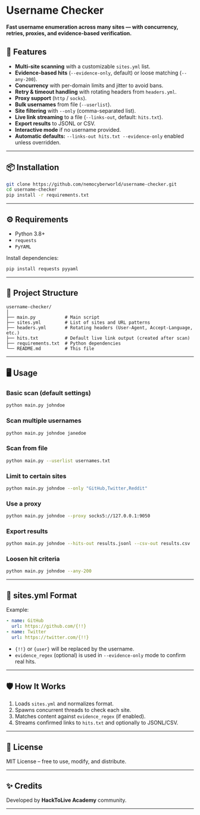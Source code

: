 
# Username Checker

**Fast username enumeration across many sites — with concurrency, retries, proxies, and evidence-based verification.**

## 🚀 Features

* **Multi-site scanning** with a customizable `sites.yml` list.
* **Evidence-based hits** (`--evidence-only`, default) or loose matching (`--any-200`).
* **Concurrency** with per-domain limits and jitter to avoid bans.
* **Retry & timeout handling** with rotating headers from `headers.yml`.
* **Proxy support** (`http` / `socks`).
* **Bulk usernames** from file (`--userlist`).
* **Site filtering** with `--only` (comma-separated list).
* **Live link streaming** to a file (`--links-out`, default: `hits.txt`).
* **Export results** to JSONL or CSV.
* **Interactive mode** if no username provided.
* **Automatic defaults:** `--links-out hits.txt --evidence-only` enabled unless overridden.

---

## 📦 Installation

```bash
git clone https://github.com/nemocyberworld/username-checker.git
cd username-checker
pip install -r requirements.txt
```

---

## ⚙️ Requirements

* Python 3.8+
* `requests`
* `PyYAML`

Install dependencies:

```bash
pip install requests pyyaml
```

---

## 📂 Project Structure

```
username-checker/
│
├── main.py           # Main script
├── sites.yml         # List of sites and URL patterns
├── headers.yml       # Rotating headers (User-Agent, Accept-Language, etc.)
├── hits.txt          # Default live link output (created after scan)
├── requirements.txt  # Python dependencies
└── README.md         # This file
```

---

## 🖥️ Usage

### **Basic scan (default settings)**

```bash
python main.py johndoe
```

### **Scan multiple usernames**

```bash
python main.py johndoe janedoe
```

### **Scan from file**

```bash
python main.py --userlist usernames.txt
```

### **Limit to certain sites**

```bash
python main.py johndoe --only "GitHub,Twitter,Reddit"
```

### **Use a proxy**

```bash
python main.py johndoe --proxy socks5://127.0.0.1:9050
```

### **Export results**

```bash
python main.py johndoe --hits-out results.jsonl --csv-out results.csv
```

### **Loosen hit criteria**

```bash
python main.py johndoe --any-200
```

---

## 📝 sites.yml Format

Example:

```yaml
- name: GitHub
  url: https://github.com/{!!}
- name: Twitter
  url: https://twitter.com/{!!}
```

* `{!!}` or `{user}` will be replaced by the username.
* `evidence_regex` (optional) is used in `--evidence-only` mode to confirm real hits.

---

## 🛡️ How It Works

1. Loads `sites.yml` and normalizes format.
2. Spawns concurrent threads to check each site.
3. Matches content against `evidence_regex` (if enabled).
4. Streams confirmed links to `hits.txt` and optionally to JSONL/CSV.

---

## 📜 License

MIT License – free to use, modify, and distribute.

---

## ✨ Credits

Developed by **HackToLive Academy** community.

---
